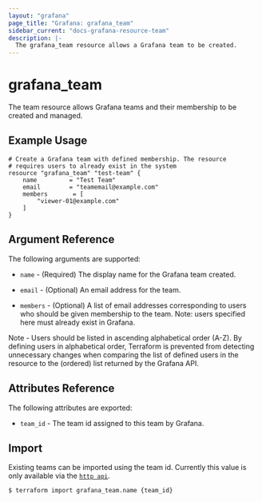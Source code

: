 ```yaml
---
layout: "grafana"
page_title: "Grafana: grafana_team"
sidebar_current: "docs-grafana-resource-team"
description: |-
  The grafana_team resource allows a Grafana team to be created.
---
```


# grafana\_team

The team resource allows Grafana teams and their membership to
be created and managed.

## Example Usage

```hcl
# Create a Grafana team with defined membership. The resource
# requires users to already exist in the system
resource "grafana_team" "test-team" {
    name         = "Test Team"
    email        = "teamemail@example.com"
    members       = [
        "viewer-01@example.com"
    ]
}
```


## Argument Reference

The following arguments are supported:

* `name` - (Required) The display name for the Grafana team created.

* `email` - (Optional) An email address for the team.

* `members` - (Optional) A list of email addresses corresponding to users who
  should be given membership to the team. Note: users specified here must already 
  exist in Grafana.

Note - Users should be listed in ascending alphabetical order (A-Z). By defining 
users in alphabetical order, Terraform is prevented from detecting unnecessary changes
when comparing the list of defined users in the resource to the (ordered) list
returned by the Grafana API.

## Attributes Reference

The following attributes are exported:

* `team_id` - The team id assigned to this team by Grafana.

## Import

Existing teams can be imported using the team id. Currently this value is only
available via the [`http api`](https://grafana.com/docs/grafana/latest/http_api/team/). 

```
$ terraform import grafana_team.name {team_id}
```
